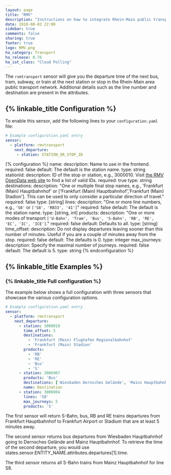 ```yaml
---
layout: page
title: "RMV"
description: "Instructions on how to integrate Rhein-Main public transport departure times into Home Assistant."
date: 2018-08-02 22:00
sidebar: true
comments: false
sharing: true
footer: true
logo: RMV.png
ha_category: Transport
ha_release: 0.76
ha_iot_class: "Cloud Polling"
---
```


The `rvmtransport` sensor will give you the departure time of the next bus, tram, subway, or train at the next station or stop in the Rhein-Main area public transport network. Additional details such as the line number and destination are present in the attributes.

## {% linkable_title Configuration %}

To enable this sensor, add the following lines to your `configuration.yaml` file:

```yaml
# Example configuration.yaml entry
sensor:
  - platform: rmvtransport
    next_departure:
     - station: STATION_OR_STOP_ID
```

{% configuration %}
name:
  description: Name to use in the frontend.
  required: false
  default: The default is the station name.
  type: string
stationId:
  description: ID of the stop or station, e.g., 3000010. Visit [the RMV OpenData web site](https://opendata.rmv.de) to find a list of valid IDs.
  required: true
  type: string
destinations:
  description: "One or multiple final stop names, e.g., 'Frankfurt (Main) Hauptbahnhof' or ['Frankfurt (Main) Hauptbahnhof','Frankfurt (Main) Stadion']. This can be used to only consider a particular direction of travel."
  required: false
  type: [string]
lines:
  description: "One or more line numbers, e.g., `'S8'` or `['S8', 'RB33', '41']`"
  required: false
  default: The default is the station name.
  type: [string, int]
products:
  description: "One or more modes of transport `['U-Bahn', 'Tram', 'Bus', 'S-Bahn', 'RB', 'RE', 'EC', 'IC', 'ICE']`."
  required: false
  default: Defaults to all.
  type: [string]
time_offset:
  description: Do not display departures leaving sooner than this number of minutes. Useful if you are a couple of minutes away from the stop.
  required: false
  default: The defaults is 0.
  type: integer
max_journeys:
  description: Specify the maximal number of journeys.
  required: false
  default: The default is 5.
  type: string
{% endconfiguration %}

## {% linkable_title Examples %}

### {% linkable_title Full configuration %}

The example below shows a full configuration with three sensors that showcase the various configuration options.

```yaml
# Example configuration.yaml entry
sensor:
  - platform: rmvtransport
    next_departure:
      - station: 3000010
        time_offset: 5
        destinations:
          - 'Frankfurt (Main) Flughafen Regionalbahnhof'
          - 'Frankfurt (Main) Stadion'
        products:
          - 'RB'
          - 'RE'
          - 'Bus'
          - 'S'
      - station: 3006907
        products: 'Bus'
        destinations: ['Wiesbaden Dernsches Gelände', 'Mainz Hauptbahnhof']
        name: Destination
      - station: 3006904
        lines: 'S8'
        max_journeys: 5
        products: 'S'
```

The first sensor will return S-Bahn, bus, RB and RE trains departures from Frankfurt Hauptbahnhof to Frankfurt Airport or Stadium that are at least 5 minutes away.

The second sensor returns bus departures from Wiesbaden Hauptbahnhof going to Dernsches Gelände and Mainz Hauptbahnhof. To retrieve the time of the second departure, you would use states.sensor.ENTITY_NAME.attributes.departures[1].time.

The third sensor returns all S-Bahn trains from Mainz Hauptbahnhof for line S8.
